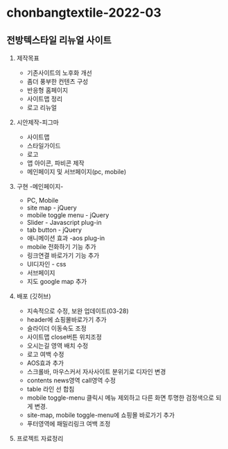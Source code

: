 # chonbangtextile-2022-03
## 전방텍스타일 리뉴얼 사이트
1. 제작목표
    - 기존사이트의 노후화 개선
    - 좀더 풍부한 컨텐츠 구성
    - 반응형 홈페이지
    - 사이트맵 정리
    - 로고 리뉴얼

2. 시안제작-피그마
    - 사이트맵
    - 스타일가이드
    - 로고
    - 앱 아이콘, 파비콘 제작
    - 메인페이지 및 서브페이지(pc, mobile)

3. 구현
    -메인페이지-
    - PC, Mobile
    - site map - jQuery
    - mobile toggle menu - jQuery
    - Slider - Javascript plug-in
    - tab button - jQuery
    - 애니메이션 효과 -aos plug-in
    - mobile 전화하기 기능 추가
    - 링크연결 바로가기 기능 추가
    - UI디자인 - css
    - 서브페이지
    - 지도 google map 추가

4. 배포 (깃허브)
    - 지속적으로 수정, 보완 업데이트(03-28)
    - header에 쇼핑몰바로가기 추가
    - 슬라이더 이동속도 조정
    - 사이트맵 close버튼 위치조정
    - 오시는길 영역 배치 수정
    - 로고 여백 수정
    - AOS효과 추가
    - 스크롤바, 마우스커서 자사사이트 분위기로 디자인 변경
    - contents news영역 call영역 수정
    - table 라인 선 합침
    - mobile toggle-menu 클릭시 메뉴 제외하고 다른 화면 투명한 검정색으로 되게 변경.
    - site-map, mobile toggle-menu에 쇼핑몰 바로가기 추가
    - 푸터영역에 패밀리링크 여백 조정

5. 프로젝트 자료정리
